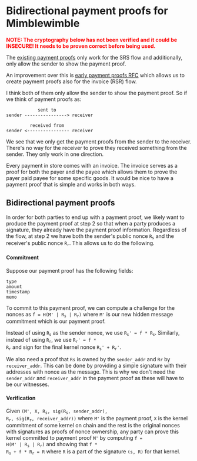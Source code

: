 # Bidirectional payment proofs for Mimblewimble

<span style="color:red;font-weight:bold;">NOTE: The cryptography below has not been verified and it could be INSECURE! It needs to be proven correct before being used.</span>

The [existing payment proofs](https://github.com/mimblewimble/grin-rfcs/blob/master/text/0006-payment-proofs.md) only work for the SRS flow and additionally, only allow the sender to show the payment proof.

An improvement over this is [early payment proofs RFC](https://github.com/tromp/grin-rfcs/blob/early-payment-proofs/text/0000-early-payment-proofs.md) which allows us to create payment proofs also for the invoice (RSR) flow.

I think both of them only allow the sender to show the payment proof. So if we think of payment proofs as:

```
            sent to
sender ----------------> receiver

         received from 
sender <---------------- receiver

```
We see that we only get the payment proofs from the sender to the receiver. There's no way for the receiver to prove they received something from the sender. They only work in one direction.

Every payment in store comes with an invoice. The invoice serves as a proof for both the payer and the payee which allows them to prove the payer paid payee for some specific goods. It would be nice to have a payment proof that is simple and works in both ways.

## Bidirectional payment proofs

In order for both parties to end up with a payment proof, we likely want to produce the payment proof at step 2 so that when a party produces a signature, they already have the payment proof information.
Regardless of the flow, at step 2 we have both the sender's public nonce <code>R<sub>s</sub></code> and the receiver's public nonce <code>R<sub>r</sub></code>. This allows us to do the following.

#### Commitment
Suppose our payment proof has the following fields:
```
type
amount
timestamp
memo
```

To commit to this payment proof, we can compute a challenge for the nonces as <code>f = H(M' | R<sub>s</sub> | R<sub>r</sub>)</code> where `M'` is our new hidden message commitment which is our payment proof.

Instead of using <code>R<sub>s</sub></code> as the sender nonce, we use <code>R<sub>s</sub>' = f * R<sub>s</sub></code>. Similarly, instead of using <code>R<sub>r</sub></code>, we use <code>R<sub>r</sub>' = f * R<sub>r</sub></code> and sign for the final kernel nonce <code>R<sub>s</sub>' + R<sub>r</sub>'</code>.

We also need a proof that `Rs` is owned by the `sender_addr` and `Rr` by `receiver_addr`. This can be done by providing a simple signature with their addresses with nonce as the message. This is why we don't need the `sender_addr` and `receiver_addr` in the payment proof as these will have to be our witnesses.

#### Verification

Given <code>(M', X, R<sub>s</sub>, sig(R<sub>s</sub>, sender_addr), R<sub>r</sub>, sig(R<sub>r</sub>, receiver_addr))</code> where `M'` is the payment proof, `X` is the kernel commitment of some kernel on chain and the rest is the original nonces with signatures as proofs of nonce ownership, any party can prove this kernel committed to payment proof `M'` by computing <code>f = H(M' | R<sub>s</sub> | R<sub>r</sub>)</code> and showing that <code>f * R<sub>s</sub> + f * R<sub>r</sub> = R</code> where `R` is a part of the signature `(s, R)` for that kernel.